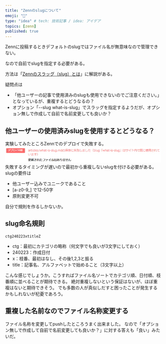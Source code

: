 ```yaml
---
title: "Zennのslugについて"
emoji: "📑"
type: "idea" # tech: 技術記事 / idea: アイデア
topics: [zenn]
published: true
---
```

Zennに投稿するときデフォルトのslugではファイル名が無意味なので管理できない。

なので自前でslugを指定する必要がある。

方法は「[Zennのスラッグ（slug）とは](https://zenn.dev/zenn/articles/what-is-slug)」に解説がある。

疑問点は

- 「他ユーザーの記事で使用済みのslugも使用できないのでご注意ください。」となっているが、重複するとどうなるの？
- オプション「--slug what-is-slug」でスラッグを指定するようだが、オプション無しで作成して自前で名前変更しても良いか？
  
## 他ユーザーの使用済みslugを使用するとどうなる？

実験してみたところZennでのデプロイで失敗する。
![](/images/etc/zenn-slug-error.png)
失敗するタイミングが遅いので最初から重複しないslugを付ける必要がある。
slugの要件は
- 他ユーザー込みでユニークであること
- [a-z0-9_] で12-50字
- 原則変更不可

自分で規則を作るしかないか。

## slug命名規則

`ctg240223xtitleZ`

- ctg：最初にカテゴリの略称（何文字でも良いが3文字にしておく）
- 240223：作成日付
- x：枝番、最初はなし、その後1,2,3と振る
- title：記事名、アルファベットで始めること（3文字以上）
  
こんな感じでしょうか。こうすればファイル名ソートでカテゴリ順、日付順、枝番順に並べることが期待できる。
絶対重複しないという保証はないが、ほぼ重複はないと期待できそう。
でも多数の人が真似しだすと困ったことが発生するかもしれないが杞憂であろう。

## 重複した名前なのでファイル名称変更する

ファイル名称を変更してpushしたところうまく出来ました。
なので「オプション無しで作成して自前で名前変更しても良いか？」に対する答えも「良い」みたいだ。

